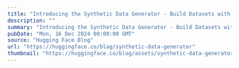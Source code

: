 ```yaml
---
title: "Introducing the Synthetic Data Generator - Build Datasets with Natural Language"
description: ""
summary: "Introducing the Synthetic Data Generator - Build Datasets with Natural Language Introducing the Synt..."
pubDate: "Mon, 16 Dec 2024 00:00:00 GMT"
source: "Hugging Face Blog"
url: "https://huggingface.co/blog/synthetic-data-generator"
thumbnail: "https://huggingface.co/blog/assets/synthetic-data-generator/_thumbnail.png"
---
```


